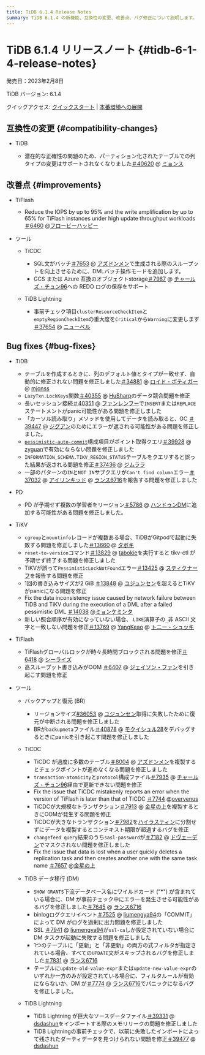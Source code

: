 ```yaml
---
title: TiDB 6.1.4 Release Notes
summary: TiDB 6.1.4 の新機能、互換性の変更、改善点、バグ修正について説明します。
---
```


# TiDB 6.1.4 リリースノート {#tidb-6-1-4-release-notes}

発売日：2023年2月8日

TiDB バージョン: 6.1.4

クイックアクセス: [クイックスタート](https://docs.pingcap.com/tidb/v6.1/quick-start-with-tidb) | [本番環境への展開](https://docs.pingcap.com/tidb/v6.1/production-deployment-using-tiup)

## 互換性の変更 {#compatibility-changes}

-   TiDB

    -   潜在的な正確性の問題のため、パーティション化されたテーブルでの列タイプの変更はサポートされなくなりました[＃40620](https://github.com/pingcap/tidb/issues/40620) @ [ミョンス](https://github.com/mjonss)

## 改善点 {#improvements}

-   TiFlash

    -   Reduce the IOPS by up to 95% and the write amplification by up to 65% for TiFlash instances under high update throughput workloads [＃6460](https://github.com/pingcap/tiflash/issues/6460) @[フロービーハッピー](https://github.com/flowbehappy)

-   ツール

    -   TiCDC

        -   SQL文がバッチ[＃7653](https://github.com/pingcap/tiflow/issues/7653) @ [アズドンメン](https://github.com/asddongmen)で生成される際のスループットを向上させるために、DMLバッチ操作モードを追加します。
        -   GCS または Azure 互換のオブジェクトstorage[＃7987](https://github.com/pingcap/tiflow/issues/7987) @ [チャールズ・チュン96](https://github.com/CharlesCheung96)への REDO ログの保存をサポート

    -   TiDB Lightning

        -   事前チェック項目`clusterResourceCheckItem`と`emptyRegionCheckItem`の重大度を`Critical`から`Warning`に変更します[＃37654](https://github.com/pingcap/tidb/issues/37654) @ [ニューベル](https://github.com/niubell)

## Bug fixes {#bug-fixes}

-   TiDB

    -   テーブルを作成するときに、列のデフォルト値とタイプが一致せず、自動的に修正されない問題を修正しました[＃34881](https://github.com/pingcap/tidb/issues/34881) @ [ロイド・ポティガー](https://github.com/Lloyd-Pottiger) @ [mjonss](https://github.com/mjonss)
    -   `LazyTxn.LockKeys`関数[＃40355](https://github.com/pingcap/tidb/issues/40355) @ [HuSharp](https://github.com/HuSharp)のデータ競合問題を修正
    -   長いセッション接続[＃40351](https://github.com/pingcap/tidb/issues/40351) @ [ファンレンフー](https://github.com/fanrenhoo)で`INSERT`または`REPLACE`ステートメントがpanic可能性がある問題を修正しました
    -   「カーソル読み取り」メソッドを使用してデータを読み取ると、GC [＃39447](https://github.com/pingcap/tidb/issues/39447) @ [ジグアン](https://github.com/zyguan)のためにエラーが返される可能性がある問題を修正しました。
    -   [`pessimistic-auto-commit`](/tidb-configuration-file.md#pessimistic-auto-commit-new-in-v600)構成項目がポイント取得クエリ[＃39928](https://github.com/pingcap/tidb/issues/39928) @ [zyguan](https://github.com/zyguan)で有効にならない問題を修正しました
    -   `INFORMATION_SCHEMA.TIKV_REGION_STATUS`テーブルをクエリすると誤った結果が返される問題を修正[＃37436](https://github.com/pingcap/tidb/issues/37436) @ [ジムララ](https://github.com/zimulala)
    -   一部のパターンの`IN`と`NOT IN`サブクエリが`Can't find column`エラー[＃37032](https://github.com/pingcap/tidb/issues/37032) @ [アイリンキッド](https://github.com/AilinKid) @ [ランス6716](https://github.com/lance6716)を報告する問題を修正しました

<!---->

-   PD

    -   PD が予期せず複数の学習者をリージョン[＃5786](https://github.com/tikv/pd/issues/5786) @ [ハンドゥンDM](https://github.com/HunDunDM)に追加する可能性がある問題を修正しました。

<!---->

-   TiKV

    -   `cgroup`と`mountinfo`レコードが複数ある場合、TiDBがGitpodで起動に失敗する問題を修正しました[＃13660](https://github.com/tikv/tikv/issues/13660) @ [タボキ](https://github.com/tabokie)
    -   `reset-to-version`コマンド[＃13829](https://github.com/tikv/tikv/issues/13829) @ [tabokie](https://github.com/tabokie)を実行すると tikv-ctl が予期せず終了する問題を修正しました
    -   TiKVが誤って`PessimisticLockNotFound`エラー[＃13425](https://github.com/tikv/tikv/issues/13425) @ [スティクナーフ](https://github.com/sticnarf)を報告する問題を修正
    -   1回の書き込みサイズが2 GiB [＃13848](https://github.com/tikv/tikv/issues/13848) @ [ユジュンセン](https://github.com/YuJuncen)を超えるとTiKVがpanicになる問題を修正
    -   Fix the data inconsistency issue caused by network failure between TiDB and TiKV during the execution of a DML after a failed pessimistic DML [＃14038](https://github.com/tikv/tikv/issues/14038) @[ミョンケミンタ](https://github.com/MyonKeminta)
    -   新しい照合順序が有効になっていない場合、 `LIKE`演算子の`_`非 ASCII 文字と一致しない問題を修正[＃13769](https://github.com/tikv/tikv/issues/13769) @ [YangKeao](https://github.com/YangKeao) @ [トニー・シュッキ](https://github.com/tonyxuqqi)

-   TiFlash

    -   TiFlashグローバルロックが時々長時間ブロックされる問題を修正[＃6418](https://github.com/pingcap/tiflash/issues/6418) @ [シーライズ](https://github.com/SeaRise)
    -   高スループット書き込みがOOM [＃6407](https://github.com/pingcap/tiflash/issues/6407) @ [ジェイソン・ファン](https://github.com/JaySon-Huang)を引き起こす問題を修正

-   ツール

    -   バックアップと復元 (BR)

        -   リージョンサイズ[#36053](https://github.com/pingcap/tidb/issues/36053) @ [ユジュンセン](https://github.com/YuJuncen)取得に失敗したために復元が中断される問題を修正しました
        -   BRが`backupmeta`ファイル[＃40878](https://github.com/pingcap/tidb/issues/40878) @ [モクイシュル28](https://github.com/MoCuishle28)をデバッグするときにpanicを引き起こす問題を修正しました

    -   TiCDC

        -   TiCDC が過度に多数のテーブル[＃8004](https://github.com/pingcap/tiflow/issues/8004) @ [アズドンメン](https://github.com/asddongmen)を複製するとチェックポイントが進めなくなる問題を修正しました
        -   `transaction-atomicity`と`protocol`構成ファイル[＃7935](https://github.com/pingcap/tiflow/issues/7935) @ [チャールズ・チュン96](https://github.com/CharlesCheung96)経由で更新できない問題を修正
        -   Fix the issue that TiCDC mistakenly reports an error when the version of TiFlash is later than that of TiCDC [＃7744](https://github.com/pingcap/tiflow/issues/7744) @[overvenus](https://github.com/overvenus)
        -   TiCDCが大規模なトランザクション[＃7913](https://github.com/pingcap/tiflow/issues/7913) @ [金星の上](https://github.com/overvenus)を複製するときにOOMが発生する問題を修正
        -   TiCDCが大きなトランザクション[＃7982](https://github.com/pingcap/tiflow/issues/7982)を[ハイラスティン](https://github.com/Rustin170506)に分割せずにデータを複製するとコンテキスト期限が超過するバグを修正
        -   `changefeed query`結果のうち`sasl-password`が[＃7182](https://github.com/pingcap/tiflow/issues/7182) @ [ドヴェーデン](https://github.com/dveeden)でマスクされない問題を修正しました
        -   Fix the issue that data is lost when a user quickly deletes a replication task and then creates another one with the same task name [＃7657](https://github.com/pingcap/tiflow/issues/7657) @[金星の上](https://github.com/overvenus)

    -   TiDB データ移行 (DM)

        -   `SHOW GRANTS`下流データベース名にワイルドカード (&quot;*&quot;) が含まれている場合に、DM が事前チェック中にエラーを発生させる可能性があるバグを修正しました[＃7645](https://github.com/pingcap/tiflow/issues/7645) @ [ランス6716](https://github.com/lance6716)
        -   binlogログクエリイベント[＃7525](https://github.com/pingcap/tiflow/issues/7525) @ [liumengya94](https://github.com/liumengya94)の「COMMIT」によって DM がログを過剰に出力問題を修正しました
        -   SSL [＃7941](https://github.com/pingcap/tiflow/issues/7941) @ [liumengya94](https://github.com/liumengya94)が`ssl-ca`しか設定されていない場合に DM タスクが起動に失敗する問題を修正しました
        -   1つのテーブルに「更新」と「非更新」の両方の式フィルタが指定されている場合、すべての`UPDATE`文がスキップされるバグを修正しました[＃7831](https://github.com/pingcap/tiflow/issues/7831) @ [ランス6716](https://github.com/lance6716)
        -   テーブルに`update-old-value-expr`または`update-new-value-expr`のいずれか一方のみが設定されている場合に、フィルタルールが有効にならないか、DM が[＃7774](https://github.com/pingcap/tiflow/issues/7774) @ [ランス6716](https://github.com/lance6716)でパニックになるバグを修正しました。

    -   TiDB Lightning

        -   TiDB Lightning が巨大なソースデータファイル[＃39331](https://github.com/pingcap/tidb/issues/39331) @ [dsdashun](https://github.com/dsdashun)をインポートする際のメモリリークの問題を修正しました
        -   TiDB Lightningの事前チェックで、以前に失敗したインポートによって残されたダーティデータを見つけられない問題を修正[＃39477](https://github.com/pingcap/tidb/issues/39477) @ [dsdashun](https://github.com/dsdashun)
